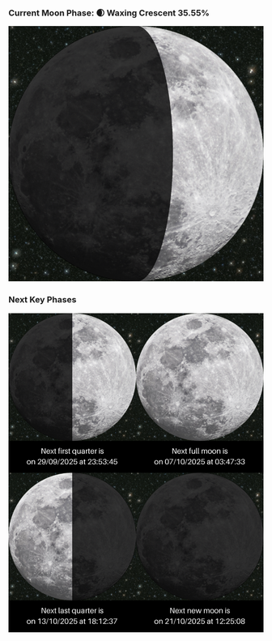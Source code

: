 ### Current Moon Phase: 🌒 Waxing Crescent 35.55%
![Moon Phase](moonphase.png)
### Next Key Phases
![Gallery](gallery.png)